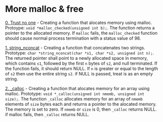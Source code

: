 # More malloc & free

[0. Trust no one](./0-malloc_checked.c) - Creating a function that alocates memory using malloc. Protoype: `void *malloc_checked(unsigned int b);`. The function returns a pointer to the allocated memory. If `malloc` fails, the `malloc_checked` function should cause normal process termination with a status value of 98.


[1. string_nconcat](./1-string_nconcat.c) - Creating a function that concatenates two strings. Prototype: `char *string_nconcat(char *s1, char *s2, unsigned int n);`. The returned pointer shall point to a newly allocated space in memory, which contains `s1`, followed by the first `n` bytes of `s2`, and null terminated. If the function fails, it should return NULL. If `n` is greater or equal to the length of `s2` then use the entire string `s2`. if NULL is passed, treat is as an empty string.


[2. _calloc](./2-calloc.c) - Creating a function that alocates memory for an array using malloc. Prototype: `void *_calloc(unsigned int nmemb, unsigned int size);`. The function `_calloc` allocates memory for an array of `nmemb` elements of `size` bytes each and returns a pointer to the alocated memory. The memory is set to zero. If `nmemb` or `size` is 0, then `_calloc` returns NULL. if malloc fails, then `_calloc` returns NULL.

